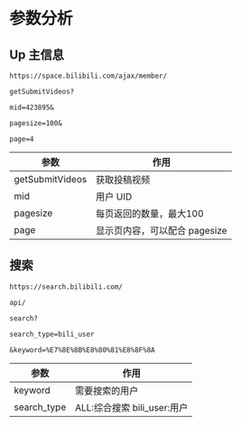 # 参数分析

## Up 主信息

```
https://space.bilibili.com/ajax/member/

getSubmitVideos?

mid=423895&

pagesize=100&

page=4
```


| 参数                 |       作用        |
|-----------------|-----------------------|
| getSubmitVideos | 获取投稿视频            |
| mid             | 用户 UID               |
| pagesize        | 每页返回的数量，最大100   |
| page            | 显示页内容，可以配合 pagesize |


## 搜索

```
https://search.bilibili.com/

api/

search?

search_type=bili_user

&keyword=%E7%8E%8B%E8%80%81%E8%8F%8A
```

| 参数               |       作用          |
|-------------------|----------------------|
| keyword     |       需要搜索的用户         |
| search_type | ALL:综合搜索  bili_user:用户 |

